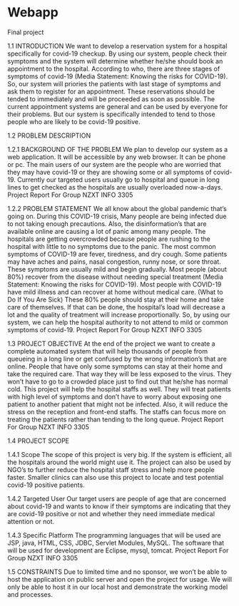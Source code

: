 # Webapp
Final project

1.1 INTRODUCTION
We want to develop a reservation system for a hospital specifically for covid-19 checkup.
By using our system, people check their symptoms and the system will determine whether he/she
should book an appointment to the hospital. According to who, there are three stages of
symptoms of covid-19 (Media Statement: Knowing the risks for COVID-19). So, our system will
priories the patients with last stage of symptoms and ask them to register for an appointment.
These reservations should be tended to immediately and will be proceeded as soon as possible.
The current appointment systems are general and can be used by everyone for their
problems. But our system is specifically intended to tend to those people who are likely to be
covid-19 positive.

1.2 PROBLEM DESCRIPTION

1.2.1 BACKGROUND OF THE PROBLEM
We plan to develop our system as a web application. It will be accessible by any web
browser. It can be phone or pc. The main users of our system are the people who are worried that
they may have covid-19 or they are showing some or all symptoms of covid-19. Currently our
targeted users usually go to hospital and queue in long lines to get checked as the hospitals are
usually overloaded now-a-days.
Project Report For Group NZXT INFO 3305


1.2.2 PROBLEM STATEMENT
We all know about the global pandemic that’s going on. During this COVID-19 crisis,
Many people are being infected due to not taking enough precautions. Also, the disinformation’s
that are available online are causing a lot of panic among many people. The hospitals are getting
overcrowded because people are rushing to the hospital with little to no symptoms due to the
panic.
The most common symptoms of COVID-19 are fever, tiredness, and dry cough. Some
patients may have aches and pains, nasal congestion, runny nose, or sore throat. These symptoms
are usually mild and begin gradually. Most people (about 80%) recover from the disease without
needing special treatment (Media Statement: Knowing the risks for COVID-19). Most people
with COVID-19 have mild illness and can recover at home without medical care. (What to Do If
You Are Sick)
These 80% people should stay at their home and take care of themselves. If that can be
done, the hospital’s load will decrease a lot and the quality of treatment will increase
proportionally. So, by using our system, we can help the hospital authority to not attend to mild
or common symptoms of covid-19.
Project Report For Group NZXT INFO 3305


1.3 PROJECT OBJECTIVE
At the end of the project we want to create a complete automated system that will help
thousands of people from queueing in a long line or get confused by the wrong information’s that
are online.
People that have only some symptoms can stay at their home and take the required care.
That way they will be less exposed to the virus. They won’t have to go to a crowded place just to
find out that he/she has normal cold.
This project will help the hospital staffs as well. They will treat patients with high level
of symptoms and don’t have to worry about exposing one patient to another patient that might
not be infected. Also, it will reduce the stress on the reception and front-end staffs. The staffs can
focus more on treating the patients rather than tending to the long queue.
Project Report For Group NZXT INFO 3305

1.4 PROJECT SCOPE

1.4.1 Scope
The scope of this project is very big. If the system is efficient, all the hospitals around the
world might use it. The project can also be used by NGO’s to further reduce the hospital staff
stress and help more people faster. Smaller clinics can also use this project to locate and test
potential covid-19 positive patients.

1.4.2 Targeted User
Our target users are people of age that are concerned about covid-19 and wants to know if
their symptoms are indicating that they are covid-19 positive or not and whether they need
immediate medical attention or not.

1.4.3 Specific Platform
The programming languages that will be used are JSP, java, HTML, CSS, JDBC, Servlet
Modules, MySQL. The software that will be used for development are Eclipse, mysql, tomcat.
Project Report For Group NZXT INFO 3305


1.5 CONSTRAINTS
Due to limited time and no sponsor, we won’t be able to host the application on public
server and open the project for usage. We will only be able to host it in our local host and
demonstrate the working model and processes.


